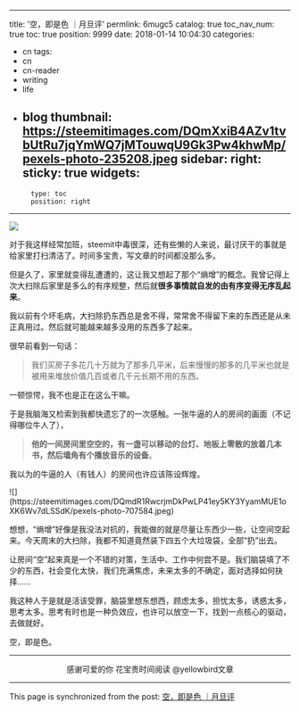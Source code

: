 
---
title: '空，即是色 ｜月旦评'
permlink: 6mugc5
catalog: true
toc_nav_num: true
toc: true
position: 9999
date: 2018-01-14 10:04:30
categories:
- cn
tags:
- cn
- cn-reader
- writing
- life
- blog
thumbnail: https://steemitimages.com/DQmXxiB4AZv1tvbUtRu7jqYmWQ7jMTouwqU9Gk3Pw4khwMp/pexels-photo-235208.jpeg
sidebar:
    right:
        sticky: true
widgets:
    -
        type: toc
        position: right
---


![](https://steemitimages.com/DQmXxiB4AZv1tvbUtRu7jqYmWQ7jMTouwqU9Gk3Pw4khwMp/pexels-photo-235208.jpeg)

对于我这样经常加班，steemit中毒很深，还有些懒的人来说，最讨厌干的事就是给家里打扫清洁了。时间多宝贵，写文章的时间都没那么多。

但是久了，家里就变得乱遭遭的，这让我又想起了那个“熵增”的概念。我曾记得上次大扫除后家里是多么的有序规整，然后就**很多事情就自发的由有序变得无序乱起来**。

我以前有个坏毛病，大扫除扔东西总是舍不得，常常舍不得留下来的东西还是从未正真用过。然后就可能越来越多没用的东西多了起来。
 
很早前看到一句话：
>我们买房子多花几十万就为了那多几平米，后来慢慢的那多的几平米也就是被用来堆放价值几百或者几千元长期不用的东西。

一顿惊愕，我不也是正在这么干嘛。
 
于是我脑海又检索到我都快遗忘了的一次感触。一张牛逼的人的房间的画面（不记得哪位牛人了），

>**他的一间房间里空空的，有一盏可以移动的台灯、地板上零散的放着几本书，然后墙角有个播放音乐的设备**。
 
我以为的牛逼的人（有钱人）的房间也许应该陈设辉煌。
 
<div class='pull-left'> ![](https://steemitimages.com/DQmdR1RwcrjmDkPwLP41ey5KY3YyamMUE1oXK6Wv7dLSSdK/pexels-photo-707584.jpeg) </div>

想想，“熵增”好像是我没法对抗的，我能做的就是尽量让东西少一些，让空间空起来。今天周末的大扫除，我都不知道竟然装下四五个大垃圾袋，全部“扔”出去。

让房间“空”起来真是一个不错的对策，生活中、工作中何尝不是。我们脑袋填了不少的东西，社会变化太快，我们充满焦虑，未来太多的不确定，面对选择如何抉择......

我这种人于是就是活该受罪，脑袋里想东想西，顾虑太多，担忧太多，诱惑太多，思考太多。思考有时也是一种负效应，也许可以放空一下，找到一点核心的驱动，去做就好。

空，即是色。

---

<center>感谢可爱的你
花宝贵时间阅读 @yellowbird文章</center>

- - -

This page is synchronized from the post: [空，即是色 ｜月旦评](https://steemit.com/@yellowbird/6mugc5)
